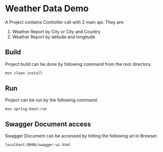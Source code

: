 # Weather Data Demo

A Project contains Controller call with 2 main api. They are:
1. Weather Report by City or City and Country
2. Weather Report by latitude and longitude

## Build

Project build can be done by following command from the root directory.

```bash
mvn clean install
```
## Run

Project can be run by the following command.
```
mvn spring-boot:run
```
## Swagger Document access

Swagger Document can be accessed by hitting the following url in Browser.
```
localhost:9090/swagger-ui.html
```